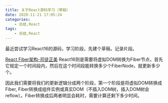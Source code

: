 ```yaml
---
title: 关于React源码学习（草稿）
date: 2020-11-21 17:05:24
categories: 
    - 总结,React
tags: 
    - 总结,React
---
```


最近尝试学习React16的源码，学习阶段，先建个草稿，记录片段。


[React Fiber架构-司徒正美](https://zhuanlan.zhihu.com/p/37095662)
React16则是需要将虚拟DOM转换为Fiber节点，首先它规定一个时间段内，然后在这个时间段能转换多少个FiberNode，就更新多少个。

因此我们需要将我们的更新逻辑分成两个阶段，第一个阶段是将虚拟DOM转换成Fiber, Fiber转换成组件实例或真实DOM（不插入DOM树，插入DOM树会reflow）。Fiber转换成后两者明显会耗时，需要计算还剩下多少时间。